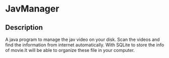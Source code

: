 # JavManager

## Description
A java program to manage the jav video on your disk.
Scan the videos and find the information from internet automatically. With SQLite to store the info of movie.It will be able to organize these file in your computer.
